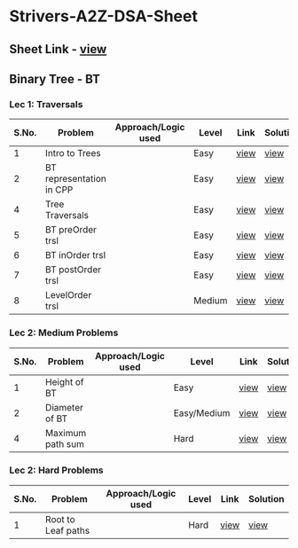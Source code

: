 # Strivers-A2Z-DSA-Sheet

## Sheet Link - [view](https://takeuforward.org/strivers-a2z-dsa-course/strivers-a2z-dsa-course-sheet-2/)

## Binary Tree - BT
### Lec 1: Traversals 
|S.No. | Problem | Approach/Logic used | Level | Link | Solution |
|------|---------|---------------------|-------|------|----------|
|1 | Intro to Trees  |  | Easy | [view](https://www.geeksforgeeks.org/problems/introduction-to-trees/1?utm_source=youtube&utm_medium=collab_striver_ytdescription&utm_campaign=introduction-to-trees) | [view](https://github.com/rishav197/Strivers-A2Z-DSA-Sheet/blob/main/BinaryTree/Lec%201%20Traversals/intro-to-trees.cpp)|
|2 | BT representation in CPP |  | Easy | [view](https://www.geeksforgeeks.org/problems/binary-tree-representation/1?utm_source=youtube&utm_medium=collab_striver_ytdescription&utm_campaign=binary-tree-representation) | [view](https://github.com/rishav197/Strivers-A2Z-DSA-Sheet/blob/main/BinaryTree/Lec%201%20Traversals/BT-rep-in-cpp.cpp)|
|4 | Tree Traversals |  | Easy | [view](https://www.naukri.com/code360/problems/tree-traversal_981269?utm_source=striver&utm_medium=website&utm_campaign=a_zcoursetuf&count=25&page=1&search=&sort_entity=order&sort_order=ASC) | [view](https://github.com/rishav197/Strivers-A2Z-DSA-Sheet/blob/main/BinaryTree/Lec%201%20Traversals/Tree-trsls.cpp)|
|5 | BT preOrder trsl  |  | Easy | [view](https://leetcode.com/problems/binary-tree-preorder-traversal/description/) | [view](https://github.com/rishav197/Strivers-A2Z-DSA-Sheet/blob/main/BinaryTree/Lec%201%20Traversals/BT-preorder-trsl.cpp)|
|6 | BT inOrder trsl  |  | Easy | [view](https://leetcode.com/problems/binary-tree-inorder-traversal/description/) | [view](https://github.com/rishav197/Strivers-A2Z-DSA-Sheet/blob/main/BinaryTree/Lec%201%20Traversals/BT-inorder-trsl.cpp)|
|7 | BT postOrder trsl |  | Easy | [view](https://leetcode.com/problems/binary-tree-postorder-traversal/description/) | [view](https://github.com/rishav197/Strivers-A2Z-DSA-Sheet/blob/main/BinaryTree/Lec%201%20Traversals/BT-postorder-trsl.cpp)|
|8 | LevelOrder trsl |  | Medium | [view](https://leetcode.com/problems/binary-tree-level-order-traversal/description/) | [view](https://github.com/rishav197/Strivers-A2Z-DSA-Sheet/blob/main/BinaryTree/Lec1-Traversals/levelorder-trsl.cpp) |


### Lec 2: Medium Problems 
|S.No. | Problem | Approach/Logic used | Level | Link | Solution |         
|------|---------|---------------------|-------|------|----------|
| 1 | Height of BT |  | Easy | [view](https://leetcode.com/problems/maximum-depth-of-binary-tree/) | [view](https://github.com/rishav197/Strivers-A2Z-DSA-Sheet/blob/main/BinaryTree/Lec2-Medium-Problems/height-of-BT.cpp) |
| 2 | Diameter of BT |  | Easy/Medium | [view]() | [view]() |
| 4 | Maximum path sum |  | Hard | [view](https://leetcode.com/problems/binary-tree-maximum-path-sum/) | [view](https://github.com/rishav197/Strivers-A2Z-DSA-Sheet/blob/main/BinaryTree/Lec2-Medium-Problems/max-path-sum.cpp) |



<!-- This is a single/multi-line comment -->
<!--
|3 | Problem   |  | Easy | [view]() | [view]() |
 -->


 ### Lec 2: Hard Problems 
|S.No. | Problem | Approach/Logic used | Level | Link | Solution |         
|------|---------|---------------------|-------|------|----------|
| 1 | Root to Leaf paths |  | Hard | [view](https://www.geeksforgeeks.org/problems/root-to-leaf-paths/1?utm_source=youtube&utm_medium=collab_striver_ytdescription&utm_campaign=root-to-leaf-paths) | [view]() |